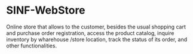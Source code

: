 # SINF-WebStore
Online store that allows to the customer, besides the usual shopping cart and purchase  order registration, access the product catalog, inquire inventory by  wharehouse /store location,  track  the status of its order, and  other functionalities. 
